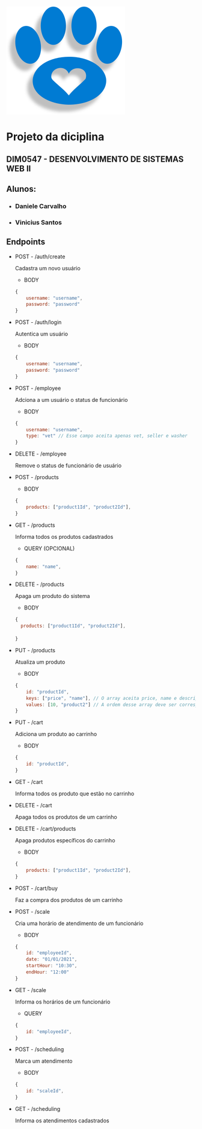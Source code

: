 ![](./assets/Logo.svg)

# Projeto da diciplina

## DIM0547 - DESENVOLVIMENTO DE SISTEMAS WEB II

## Alunos:

- ### Daniele Carvalho
- ### Vinicius Santos

## Endpoints

- POST - /auth/create

  Cadastra um novo usuário

  - BODY

  ```javascript
  {
      username: "username",
      password: "password"
  }
  ```

- POST - /auth/login

  Autentica um usuário

  - BODY

  ```javascript
  {
      username: "username",
      password: "password"
  }
  ```

- POST - /employee

  Adciona a um usuário o status de funcionário

  - BODY

  ```javascript
  {
      username: "username",
      type: "vet" // Esse campo aceita apenas vet, seller e washer
  }
  ```

- DELETE - /employee

  Remove o status de funcionário de usuário

- POST - /products
  - BODY
  ```javascript
  {
      products: ["product1Id", "product2Id"],
  }
  ```
- GET - /products

  Informa todos os produtos cadastrados

  - QUERY (OPCIONAL)

  ```javascript
  {
      name: "name",
  }
  ```

- DELETE - /products

  Apaga um produto do sistema

  - BODY

  ```javascript
  {
    products: ["product1Id", "product2Id"],

  }
  ```

- PUT - /products

  Atualiza um produto

  - BODY

  ```javascript
  {
      id: "productId",
      keys: ["price", "name"], // O array aceita price, name e description
      values: [10, "product2"] // A ordem desse array deve ser correspondente a ordem do array keys
  }
  ```

- PUT - /cart

  Adiciona um produto ao carrinho

  - BODY

  ```javascript
  {
      id: "productId",
  }
  ```

- GET - /cart

  Informa todos os produto que estão no carrinho

- DELETE - /cart

  Apaga todos os produtos de um carrinho

- DELETE - /cart/products

  Apaga produtos específicos do carrinho

  - BODY

  ```javascript
  {
      products: ["product1Id", "product2Id"],
  }
  ```

- POST - /cart/buy

  Faz a compra dos produtos de um carrinho

- POST - /scale

  Cria uma horário de atendimento de um funcionário

  - BODY

  ```javascript
  {
      id: "employeeId",
      date: "01/01/2021",
      startHour: "10:30",
      endHour: "12:00"
  }
  ```

- GET - /scale

  Informa os horários de um funcionário

  - QUERY

  ```javascript
  {
      id: "employeeId",
  }
  ```

- POST - /scheduling

  Marca um atendimento

  - BODY

  ```javascript
  {
      id: "scaleId",
  }
  ```

- GET - /scheduling

  Informa os atendimentos cadastrados
